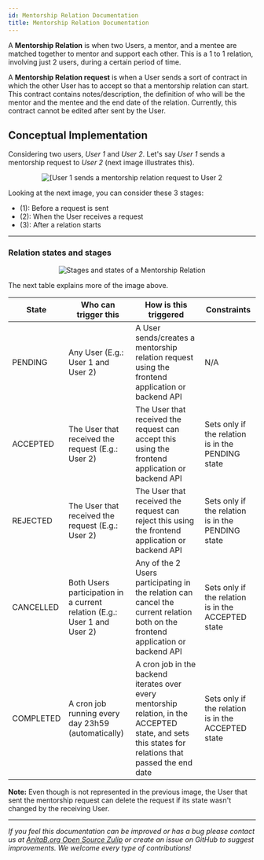 ```yaml
---
id: Mentorship Relation Documentation
title: Mentorship Relation Documentation
---
```


A **Mentorship Relation** is when two Users, a mentor, and a mentee are matched together to mentor and support each other. This is a 1 to 1 relation, involving just 2 users, during a certain period of time.

A **Mentorship Relation request** is when a User sends a sort of contract in which the other User has to accept so that a mentorship relation can start. This contract contains notes/description, the definition of who will be the mentor and the mentee and the end date of the relation. Currently, this contract cannot be edited after sent by the User.

## Conceptual Implementation

Considering two users, _User 1_ and _User 2_. Let's say _User 1_ sends a mentorship request to _User 2_ (next image illustrates this).

<p align="center">
  <img alt="[User 1 sends a mentorship relation request to User 2" src="https://user-images.githubusercontent.com/11148726/43965132-68650400-9cb6-11e8-8667-92a181823845.png"></img>
</p>

Looking at the next image, you can consider these 3 stages:
- (1): Before a request is sent
- (2): When the User receives a request
- (3): After a relation starts

---

### Relation states and stages

<p align="center">
  <img alt="Stages and states of a Mentorship Relation" src="https://user-images.githubusercontent.com/11148726/43964310-73dd99ac-9cb4-11e8-8353-96abadc53ce1.png"></img>
</p>

The next table explains more of the image above.

| State     | Who can trigger this                                                     | How is this triggered                                                                                                                                 | Constraints                                        |
|-----------|--------------------------------------------------------------------------|-------------------------------------------------------------------------------------------------------------------------------------------------------|----------------------------------------------------|
| PENDING   | Any User (E.g.: User 1 and User 2)                                       | A User sends/creates a mentorship relation request using the frontend application or backend API                                                      | N/A                                                |
| ACCEPTED  | The User that received the request (E.g.: User 2)                        | The User that received the request can accept this using the frontend application or backend API                                                      | Sets only if the relation is in the PENDING state  |
| REJECTED  | The User that received the request (E.g.: User 2)                        | The User that received the request can reject this using the frontend application or backend API                                                      | Sets only if the relation is in the PENDING state  |
| CANCELLED | Both Users participation in a current relation (E.g.: User 1 and User 2) | Any of the 2 Users participating in the relation can cancel the current relation both on the frontend application or backend API                      | Sets only if the relation is in the ACCEPTED state |
| COMPLETED | A cron job running every day 23h59 (automatically)                       | A cron job in the backend iterates over every mentorship relation, in the ACCEPTED state, and sets this states for relations that passed the end date | Sets only if the relation is in the ACCEPTED state |

**Note:** Even though is not represented in the previous image, the User that sent the mentorship request can delete the request if its state wasn't changed by the receiving User.

----

_If you feel this documentation can be improved or has a bug please contact us at [AnitaB.org Open Source Zulip](https://anitab-org.zulipchat.com/) or create an issue on GitHub to suggest improvements. We welcome every type of contributions!_

